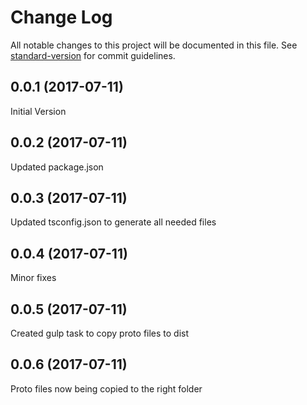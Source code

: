 # Change Log

All notable changes to this project will be documented in this file. See [standard-version](https://github.com/conventional-changelog/standard-version) for commit guidelines.

<a name="0.0.1"></a>
## 0.0.1 (2017-07-11)
Initial Version

<a name="0.0.2"></a>
## 0.0.2 (2017-07-11)
Updated package.json

<a name="0.0.3"></a>
## 0.0.3 (2017-07-11)
Updated tsconfig.json to generate all needed files

<a name="0.0.4"></a>
## 0.0.4 (2017-07-11)
Minor fixes

<a name="0.0.5"></a>
## 0.0.5 (2017-07-11)
Created gulp task to copy proto files to dist

<a name="0.0.6"></a>
## 0.0.6 (2017-07-11)
Proto files now being copied to the right folder
